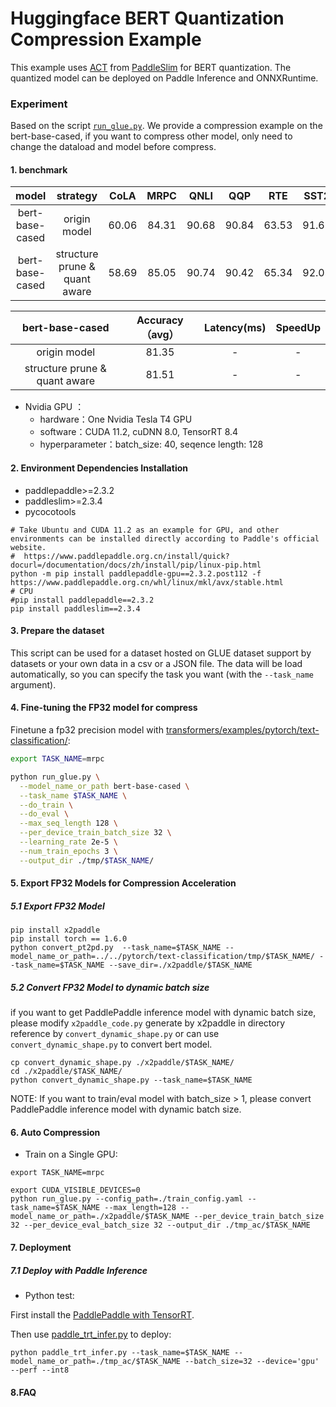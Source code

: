 # Huggingface BERT Quantization Compression Example

This example uses [ACT](https://github.com/PaddlePaddle/PaddleSlim/tree/develop/example/auto_compression) from [PaddleSlim](https://github.com/PaddlePaddle/PaddleSlim) for BERT quantization.
The quantized model can be deployed on Paddle Inference and ONNXRuntime.

### Experiment

Based on the script [`run_glue.py`](https://github.com/huggingface/transformers/blob/main/examples/research_projects/auto-compression/run_glue.py).
We provide a compression example on the bert-base-cased, if you want to compress other model, only need to change the dataload and model before compress.

#### 1. benchmark

| model | strategy | CoLA | MRPC | QNLI | QQP | RTE | SST2  | STSB  | AVG |
|:------:|:------:|:------:|:------:|:-----------:|:------:|:------:|:------:|:------:|:------:|
| bert-base-cased | origin model | 60.06 | 84.31 | 90.68 | 90.84 | 63.53 | 91.63  | 88.46 |  81.35  |
| bert-base-cased | structure prune & quant aware | 58.69 | 85.05 | 90.74 | 90.42 | 65.34 | 92.08 | 88.22 |  81.51 |

|  bert-base-cased | Accuracy（avg） | Latency(ms) | SpeedUp |
|:-------:|:----------:|:------------:| :------:|
| origin model |  81.35 | - | - |
| structure prune & quant aware |  81.51 | - | - |

- Nvidia GPU ：
  - hardware：One Nvidia Tesla T4 GPU
  - software：CUDA 11.2, cuDNN 8.0, TensorRT 8.4
  - hyperparameter：batch_size: 40, seqence length: 128


#### 2. Environment Dependencies Installation

- paddlepaddle>=2.3.2
- paddleslim>=2.3.4
- pycocotools

```shell
# Take Ubuntu and CUDA 11.2 as an example for GPU, and other environments can be installed directly according to Paddle's official website.
#  https://www.paddlepaddle.org.cn/install/quick?docurl=/documentation/docs/zh/install/pip/linux-pip.html
python -m pip install paddlepaddle-gpu==2.3.2.post112 -f https://www.paddlepaddle.org.cn/whl/linux/mkl/avx/stable.html
# CPU
#pip install paddlepaddle==2.3.2
pip install paddleslim==2.3.4
```

#### 3. Prepare the dataset
This script can be used for a dataset hosted on GLUE dataset support by datasets or your own data in a csv or a JSON file. The data will be load automatically, so you can specify the task you want (with the ``--task_name`` argument).

#### 4. Fine-tuning the FP32 model for compress
Finetune a fp32 precision model with [transformers/examples/pytorch/text-classification/](../../pytorch/text-classification/):

```bash
export TASK_NAME=mrpc

python run_glue.py \
  --model_name_or_path bert-base-cased \
  --task_name $TASK_NAME \
  --do_train \
  --do_eval \
  --max_seq_length 128 \
  --per_device_train_batch_size 32 \
  --learning_rate 2e-5 \
  --num_train_epochs 3 \
  --output_dir ./tmp/$TASK_NAME/
```

#### 5. Export FP32 Models for Compression Acceleration

##### 5.1 Export FP32 Model
```
pip install x2paddle
pip install torch == 1.6.0
python convert_pt2pd.py  --task_name=$TASK_NAME --model_name_or_path=../../pytorch/text-classification/tmp/$TASK_NAME/ --task_name=$TASK_NAME --save_dir=./x2paddle/$TASK_NAME
```

##### 5.2 Convert FP32 Model to dynamic batch size
if you want to get PaddlePaddle inference model with dynamic batch size, please modify ```x2paddle_code.py``` generate by x2paddle in directory reference by ```convert_dynamic_shape.py``` or can use ```convert_dynamic_shape.py``` to convert bert model.

```
cp convert_dynamic_shape.py ./x2paddle/$TASK_NAME/
cd ./x2paddle/$TASK_NAME/
python convert_dynamic_shape.py --task_name=$TASK_NAME
```

NOTE: If you want to train/eval model with batch_size > 1, please convert PaddlePaddle inference model with dynamic batch size.

#### 6. Auto Compression

- Train on a Single GPU:
```
export TASK_NAME=mrpc

export CUDA_VISIBLE_DEVICES=0
python run_glue.py --config_path=./train_config.yaml --task_name=$TASK_NAME --max_length=128 --model_name_or_path=./x2paddle/$TASK_NAME --per_device_train_batch_size 32 --per_device_eval_batch_size 32 --output_dir ./tmp_ac/$TASK_NAME 
```

#### 7. Deployment

##### 7.1 Deploy with Paddle Inference

- Python test:

First install the [PaddlePaddle with TensorRT](https://www.paddlepaddle.org.cn/inference/v2.3/user_guides/download_lib.html#python).

Then use [paddle_trt_infer.py](./paddle_trt_infer.py) to deploy:
```shell
python paddle_trt_infer.py --task_name=$TASK_NAME --model_name_or_path=./tmp_ac/$TASK_NAME --batch_size=32 --device='gpu' --perf --int8
```

#### 8.FAQ

